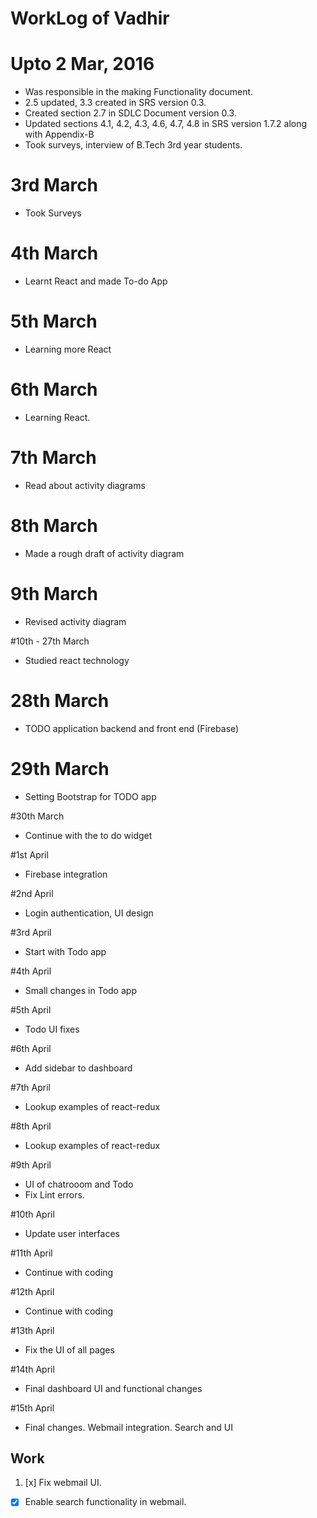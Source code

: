 WorkLog of Vadhir
==============

# Upto 2 Mar, 2016
- Was responsible in the making Functionality document.
- 2.5 updated, 3.3 created in SRS version 0.3.
- Created section 2.7 in SDLC Document version 0.3.
- Updated sections 4.1, 4.2, 4.3, 4.6, 4.7, 4.8 in SRS version 1.7.2 along with Appendix-B
- Took surveys, interview of B.Tech 3rd year students.

# 3rd March
- Took Surveys

# 4th March
- Learnt React and made To-do App

# 5th March
- Learning more React

# 6th March
- Learning React.

# 7th March
- Read about activity diagrams

# 8th March
- Made a rough draft of activity diagram

# 9th March
- Revised activity diagram

#10th - 27th March
- Studied react technology

# 28th March
- TODO application backend and front end (Firebase)

# 29th March
- Setting Bootstrap for TODO app

#30th March
- Continue with the to do widget

#1st April
- Firebase integration

#2nd April
- Login authentication, UI design

#3rd April
- Start with Todo app

#4th April
- Small changes in Todo app

#5th April
- Todo UI fixes

#6th April
- Add sidebar to dashboard

#7th April
- Lookup examples of react-redux

#8th April
- Lookup examples of react-redux

#9th April
- UI of chatrooom and Todo
- Fix Lint errors.

#10th April
- Update user interfaces

#11th April
- Continue with coding

#12th April
- Continue with coding

#13th April
- Fix the UI of all pages

#14th April
- Final dashboard UI and functional changes

#15th April
- Final changes. Webmail integration. Search and UI

## Work
1. [x] Fix webmail UI.
- [x] Enable search functionality in webmail.
